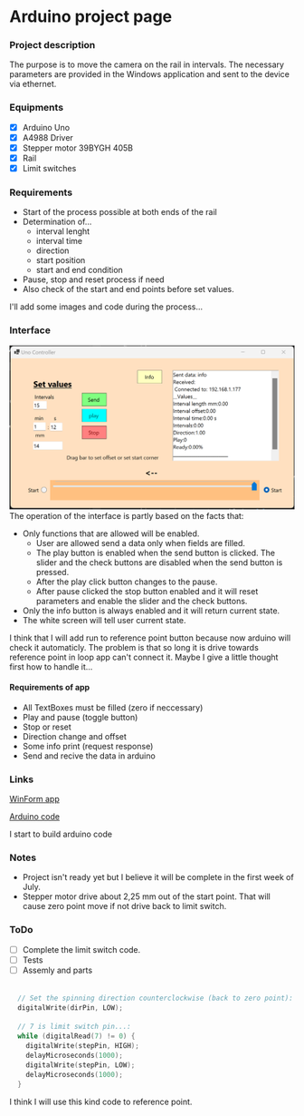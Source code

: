 # Arduino project page

### Project description

The purpose is to move the camera on the rail in intervals. The necessary parameters are provided in the Windows application and sent to the device via ethernet.

### Equipments

- [x] Arduino Uno
- [x] A4988 Driver
- [x] Stepper motor 39BYGH 405B
- [x] Rail
- [x] Limit switches 

### Requirements

- Start of the process possible at both ends of the rail
- Determination of...
  - interval lenght
  - interval time
  - direction
  - start position
  - start and end condition
- Pause, stop and reset process if need
- Also check of the start and end points before set values. 

I'll add some images and code during the process...

### Interface

![Interface](img/Interface.png)
The operation of the interface is partly based on the facts that:
- Only functions that are allowed will be enabled.
  - User are allowed send a data only when fields are filled.
  - The play button is enabled when the send button is clicked. The slider and the check buttons are disabled when the send button is pressed.
  - After the play click button changes to the pause.
  - After pause clicked the stop button enabled and it will reset parameters and enable the slider and the check buttons.
- Only the info button is always enabled and it will return current state.
- The white screen will tell user current state.

I think that I will add run to reference point button because now arduino will check it automaticly. 
The problem is that so long it is drive towards reference point in loop app can't connect it.
Maybe I give a little thought first how to handle it...

#### Requirements of app

- All TextBoxes must be filled (zero if neccessary)
- Play and pause (toggle button)
- Stop or reset
- Direction change and offset
- Some info print (request response)
- Send and recive the data in arduino 

### Links

[WinForm app](https://github.com/temppase/ArduinoControlApp)

[Arduino code](https://github.com/temppase/ArduinoUnoTest/blob/main/source/UnoServer.ino)

I start to build arduino code

### Notes

- Project isn't ready yet but I believe it will be complete in the first week of July.
- Stepper motor drive about 2,25 mm out of the start point. That will cause zero point move if not drive back to limit switch.

### ToDo

- [ ] Complete the limit switch code.
- [ ] Tests
- [ ] Assemly and parts

```cpp

  // Set the spinning direction counterclockwise (back to zero point):
  digitalWrite(dirPin, LOW);

  // 7 is limit switch pin...:
  while (digitalRead(7) != 0) {
    digitalWrite(stepPin, HIGH);
    delayMicroseconds(1000);
    digitalWrite(stepPin, LOW);
    delayMicroseconds(1000);
  }

```

I think I will use this kind code to reference point.
